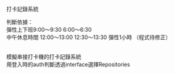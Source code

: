 打卡記錄系統

判斷依據：<br>
彈性上下班9:00～9:30  6:00～6:30 <br>
中午休息時間 12:00～13:00  12:30～13:30 彈性1小時 （程式待修正）<br>

<br>
模擬串接打卡機的打卡記錄系統<br>
用登入時的auth判斷透過interface選擇Repositories<br>
